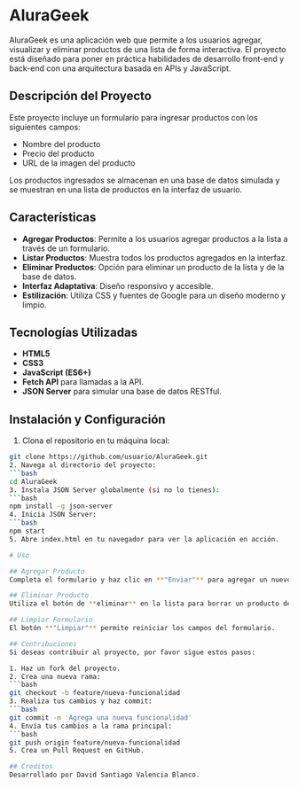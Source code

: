 # AluraGeek

AluraGeek es una aplicación web que permite a los usuarios agregar, visualizar y eliminar productos de una lista de forma interactiva. El proyecto está diseñado para poner en práctica habilidades de desarrollo front-end y back-end con una arquitectura basada en APIs y JavaScript.

## Descripción del Proyecto

Este proyecto incluye un formulario para ingresar productos con los siguientes campos:
- Nombre del producto
- Precio del producto
- URL de la imagen del producto

Los productos ingresados se almacenan en una base de datos simulada y se muestran en una lista de productos en la interfaz de usuario.

## Características

- **Agregar Productos**: Permite a los usuarios agregar productos a la lista a través de un formulario.
- **Listar Productos**: Muestra todos los productos agregados en la interfaz.
- **Eliminar Productos**: Opción para eliminar un producto de la lista y de la base de datos.
- **Interfaz Adaptativa**: Diseño responsivo y accesible.
- **Estilización**: Utiliza CSS y fuentes de Google para un diseño moderno y limpio.

## Tecnologías Utilizadas

- **HTML5**
- **CSS3**
- **JavaScript (ES6+)**
- **Fetch API** para llamadas a la API.
- **JSON Server** para simular una base de datos RESTful.
  
## Instalación y Configuración

1. Clona el repositorio en tu máquina local:
  ```bash
  git clone https://github.com/usuario/AluraGeek.git
2. Navega al directorio del proyecto:
  ```bash
  cd AluraGeek
3. Instala JSON Server globalmente (si no lo tienes):
  ```bash
  npm install -g json-server
4. Inicia JSON Server:
  ```bash
  npm start
5. Abre index.html en tu navegador para ver la aplicación en acción.

# Uso

## Agregar Producto
Completa el formulario y haz clic en **"Enviar"** para agregar un nuevo producto.

## Eliminar Producto
Utiliza el botón de **eliminar** en la lista para borrar un producto de la base de datos.

## Limpiar Formulario
El botón **"Limpiar"** permite reiniciar los campos del formulario.

## Contribuciones
Si deseas contribuir al proyecto, por favor sigue estos pasos:

1. Haz un fork del proyecto.
2. Crea una nueva rama:
  ```bash
  git checkout -b feature/nueva-funcionalidad
3. Realiza tus cambios y haz commit:
  ```bash
  git commit -m 'Agrega una nueva funcionalidad'
4. Envía tus cambios a la rama principal:
  ```bash
  git push origin feature/nueva-funcionalidad
5. Crea un Pull Request en GitHub.

## Creditos
Desarrollado por David Santiago Valencia Blanco.
